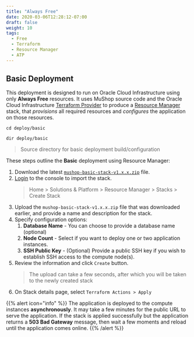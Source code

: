 ```yaml
---
title: "Always Free"
date: 2020-03-06T12:28:12-07:00
draft: false
weight: 10
tags:
  - Free
  - Terraform
  - Resource Manager
  - ATP
---
```


## Basic Deployment

This deployment is designed to run on Oracle Cloud Infrastructure using
only **Always Free** resources. It uses MuShop source code and the Oracle Cloud Infrastructure
[Terraform Provider](https://www.terraform.io/docs/providers/oci/index.html) to
produce a [Resource Manager](https://docs.cloud.oracle.com/iaas/Content/ResourceManager/Concepts/resourcemanager.htm) stack,
that _provisions_ all required resources and _configures_ the application on
those resources.

```shell--linux-macos
cd deploy/basic
```

```shell--win
dir deploy/basic
```

> Source directory for basic deployment build/configuration

These steps outline the **Basic** deployment using Resource Manager:

1. Download the latest [`mushop-basic-stack-v1.x.x.zip`](https://github.com/oracle-quickstart/oci-cloudnative/releases) file.
1. [Login](https://console.us-ashburn-1.oraclecloud.com/resourcemanager/stacks/create) to the console to import the stack.
    > Home > Solutions & Platform > Resource Manager > Stacks > Create Stack
1. Upload the `mushop-basic-stack-v1.x.x.zip` file that was downloaded earlier, and provide a name and description for the stack.
1. Specify configuration options:
   1. **Database Name** - You can choose to provide a database name (optional)
   1. **Node Count** - Select if you want to deploy one or two application instances.
   1. **SSH Public Key** - (Optional) Provide a public SSH key if you wish to establish SSH access to the compute node(s).
1. Review the information and click `Create` button.
    > The upload can take a few seconds, after which you will be taken to the newly created stack
1. On Stack details page, select `Terraform Actions > Apply`

{{% alert icon="info" %}}
  The application is deployed to the compute instances **asynchronously**.
  It may take a few minutes for the public URL to serve the application. If
  the stack is applied successfully but the application returns a
  **503 Bad Gateway** message, then wait a few moments and reload
  until the application comes online.
{{% /alert %}}
